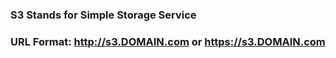 ### S3 Stands for Simple Storage Service

### URL Format: http://s3.DOMAIN.com or https://s3.DOMAIN.com
